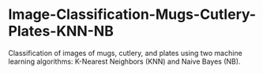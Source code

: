 # Image-Classification-Mugs-Cutlery-Plates-KNN-NB
Classification of images of mugs, cutlery, and plates using two machine learning algorithms: K-Nearest Neighbors (KNN) and Naive Bayes (NB).
